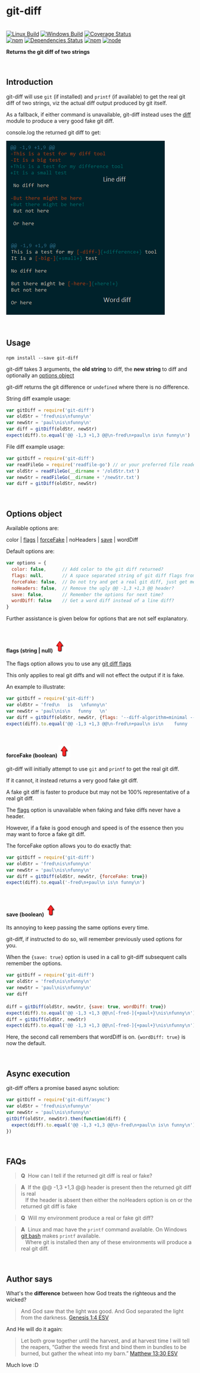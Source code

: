 # git-diff

<br>[![Linux Build](https://img.shields.io/travis/danday74/git-diff/master.svg?label=linux)](https://travis-ci.org/danday74/git-diff)
[![Windows Build](https://img.shields.io/appveyor/ci/danday74/git-diff/master.svg?label=windows)](https://ci.appveyor.com/project/danday74/git-diff)
[![Coverage Status](https://coveralls.io/repos/github/danday74/git-diff/badge.svg)](https://coveralls.io/github/danday74/git-diff)
<br>[![npm](https://img.shields.io/npm/v/git-diff.svg)](https://www.npmjs.com/package/git-diff)
[![Dependencies Status](https://david-dm.org/danday74/git-diff/status.svg)](https://david-dm.org/danday74/git-diff)
[![npm](https://img.shields.io/npm/dm/git-diff.svg)](https://www.npmjs.com/package/git-diff)
[![node](https://img.shields.io/node/v/git-diff.svg)](https://www.npmjs.com/package/git-diff)

**Returns the git diff of two strings**



<br>

## Introduction

git-diff will use ```git``` (if installed) and ```printf``` (if available) to get the real git diff of two strings, viz the actual diff output produced by git itself.

As a fallback, if either command is unavailable, git-diff instead uses the [diff](https://www.npmjs.com/package/diff) module to produce a very good fake git diff.

console.log the returned git diff to get:

![Line diff v Word diff](diffs.png "Line diff v Word diff")



<br>

## Usage

`npm install --save git-diff`

git-diff takes 3 arguments, the **old string** to diff, the **new string** to diff and optionally an [options object](#options-object)

git-diff returns the git difference or `undefined` where there is no difference.

String diff example usage:

```javascript 1.5
var gitDiff = require('git-diff')
var oldStr = 'fred\nis\nfunny\n'
var newStr = 'paul\nis\nfunny\n'
var diff = gitDiff(oldStr, newStr)
expect(diff).to.equal('@@ -1,3 +1,3 @@\n-fred\n+paul\n is\n funny\n')
```

File diff example usage:

```javascript 1.5
var gitDiff = require('git-diff')
var readFileGo = require('readfile-go') // or your preferred file reader
var oldStr = readFileGo(__dirname + '/oldStr.txt')
var newStr = readFileGo(__dirname + '/newStr.txt')
var diff = gitDiff(oldStr, newStr)
```



<br>

## Options object

Available options are:

color | [flags](#flags-string--null-) | [forceFake](#forcefake-boolean-) | noHeaders | [save](#save-boolean-) | wordDiff

Default options are:

```javascript 1.5
var options = {
  color: false,      // Add color to the git diff returned?
  flags: null,       // A space separated string of git diff flags from https://git-scm.com/docs/git-diff#_options
  forceFake: false,  // Do not try and get a real git diff, just get me a fake? Faster but may not be 100% accurate
  noHeaders: false,  // Remove the ugly @@ -1,3 +1,3 @@ header?
  save: false,       // Remember the options for next time?
  wordDiff: false    // Get a word diff instead of a line diff?
}
```

Further assistance is given below for options that are not self explanatory.



<br>

#### **flags** (string | null) [![top](top.png)](#options-object)

The flags option allows you to use any [git diff flags](https://git-scm.com/docs/git-diff#_options)

This only applies to real git diffs and will not effect the output if it is fake.

An example to illustrate:

```javascript 1.5
var gitDiff = require('git-diff')
var oldStr = 'fred\n   is   \nfunny\n'
var newStr = 'paul\nis\n   funny   \n'
var diff = gitDiff(oldStr, newStr, {flags: '--diff-algorithm=minimal --ignore-all-space'})
expect(diff).to.equal('@@ -1,3 +1,3 @@\n-fred\n+paul\n is\n    funny   \n')
```



<br>

#### **forceFake** (boolean) [![top](top.png)](#options-object)

git-diff will initially attempt to use ```git``` and ```printf``` to get the real git diff.

If it cannot, it instead returns a very good fake git diff.

A fake git diff is faster to produce but may not be 100% representative of a real git diff.

The [flags](#flags-string--null-) option is unavailable when faking and fake diffs never have a header.

However, if a fake is good enough and speed is of the essence then you may want to force a fake git diff.

The forceFake option allows you to do exactly that:

```javascript 1.5
var gitDiff = require('git-diff')
var oldStr = 'fred\nis\nfunny\n'
var newStr = 'paul\nis\nfunny\n'
var diff = gitDiff(oldStr, newStr, {forceFake: true})
expect(diff).to.equal('-fred\n+paul\n is\n funny\n')
```



<br>

#### **save** (boolean) [![top](top.png)](#options-object)

Its annoying to keep passing the same options every time.

git-diff, if instructed to do so, will remember previously used options for you.

When the `{save: true}` option is used in a call to git-diff subsequent calls remember the options.

```javascript 1.5
var gitDiff = require('git-diff')
var oldStr = 'fred\nis\nfunny\n'
var newStr = 'paul\nis\nfunny\n'
var diff

diff = gitDiff(oldStr, newStr, {save: true, wordDiff: true})
expect(diff).to.equal('@@ -1,3 +1,3 @@\n[-fred-]{+paul+}\nis\nfunny\n')
diff = gitDiff(oldStr, newStr)
expect(diff).to.equal('@@ -1,3 +1,3 @@\n[-fred-]{+paul+}\nis\nfunny\n')
```

Here, the second call remembers that wordDiff is on. `{wordDiff: true}` is now the default.



<br>

## Async execution

git-diff offers a promise based async solution:

```javascript 1.5
var gitDiff = require('git-diff/async')
var oldStr = 'fred\nis\nfunny\n'
var newStr = 'paul\nis\nfunny\n'
gitDiff(oldStr, newStr).then(function(diff) {
  expect(diff).to.equal('@@ -1,3 +1,3 @@\n-fred\n+paul\n is\n funny\n')
})
```



<br>

## FAQs

> **Q**&nbsp; How can I tell if the returned git diff is real or fake?

> **A**&nbsp; If the @@ -1,3 +1,3 @@ header is present then the returned git diff is real<br>
> &nbsp;&nbsp; If the header is absent then either the noHeaders option is on or the returned git diff is fake

> **Q**&nbsp; Will my environment produce a real or fake git diff?

> **A**&nbsp; Linux and mac have the ```printf``` command available. On Windows [git bash](https://git-for-windows.github.io) makes ```printf``` available.<br>
> &nbsp;&nbsp; Where git is installed then any of these environments will produce a real git diff.



<br>

## Author says

What's the **difference** between how God treats the righteous and the wicked?

> And God saw that the light was good. And God separated the light from the darkness. [Genesis 1:4 ESV](https://www.biblegateway.com/passage/?search=Genesis+1%3A4&version=ESV)

And He will do it again:

> Let both grow together until the harvest, and at harvest time I will tell the reapers, “Gather the weeds first and bind them in bundles to be burned, but gather the wheat into my barn.” [Matthew 13:30 ESV](https://www.biblegateway.com/passage/?search=matthew+13%3A30&version=ESV)

Much love :D



<br><br><br><br><br>
